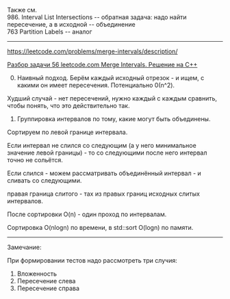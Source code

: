 Также см.  
986. Interval List Intersections -- обратная задача: надо найти пересечение, а в исходной -- объединение    
763 Partition Labels -- аналог

____

https://leetcode.com/problems/merge-intervals/description/

[Разбор задачи 56 leetcode.com Merge Intervals. Решение на C++](https://www.youtube.com/watch?v=PIUaSD1c0AY)

0. Наивный подход. Берём каждый исходный отрезок - и ищем, с какими он имеет пересечения. Потенциально 0(n^2). 

Худший случай - нет пересечений, нужно каждый с каждым сравнить, чтобы понять, что это действительно так.

1. Группировка интервалов по тому, какие могут быть объединены.

Сортируем по левой границе интервала.

Если интервал не слился со следующим (а у него минимальное значение левой границы) - то со следующими после 
него интервал точно не сольётся.

Если слился - можем рассматривать объединённый интервал - и сливать со следующими. 

правая граница слитого - тах из правых границ исходных слитых интервалов.

После сортировки O(n) - один проход по интервалам.

Сортировка O(nlogn) по времени, в std::sort O(logn) по памяти.

____

Замечание:   

При формировании тестов надо рассмотреть три случия: 

1. Вложенность  
2. Пересечение слева  
3. Пересечение справа  
